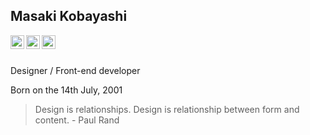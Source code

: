 ## Masaki Kobayashi

<a href="https://twitter.com/mkobayashime">
  <img align="left" alt="Twitter" width="22px" src="https://cdn.jsdelivr.net/npm/simple-icons@v3/icons/twitter.svg" />
</a>

<a href="https://www.instagram.com/mkobayashime/">
  <img align="left" alt="Instagram" width="22px" src="https://cdn.jsdelivr.net/npm/simple-icons@v3/icons/instagram.svg" />
</a>


<a href="https://github.com/mkobayashime">
  <img align="left" alt="GitHub" width="22px" src="https://cdn.jsdelivr.net/npm/simple-icons@v3/icons/github.svg" />
</a>
<br>
<br>

Designer / Front-end developer

Born on the 14th July, 2001

> Design is relationships. Design is relationship between form and content. - Paul Rand
